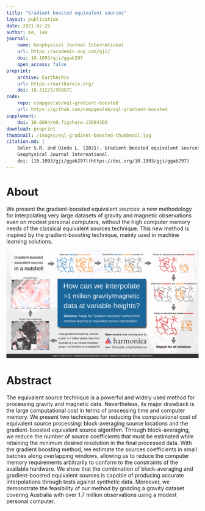 ```yaml
---
title: "Gradient-boosted equivalent sources"
layout: publication
date: 2021-02-25
author: me, leo
journal:
    name: Geophysical Journal International
    url: https://academic.oup.com/gji/
    doi: 10.1093/gji/ggab297
    open_access: false
preprint:
    archive: EarthArXiv
    url: https://eartharxiv.org/
    doi: 10.31223/X58G7C
code:
    repo: compgeolab/eql-gradient-boosted
    url: https://github.com/compgeolab/eql-gradient-boosted
supplement:
    doi: 10.6084/m9.figshare.13604360
download: preprint
thumbnail: /images/eql-gradient-boosted-thumbnail.jpg
citation.md: |
    Soler S.R. and Uieda L. (2021). Gradient-boosted equivalent sources.
    Geophysical Journal International.
    doi: [10.1093/gji/ggab297](https://doi.org/10.1093/gji/ggab297)
---
```


# About

We present the gradient-boosted equivalent sources: a new methodology for
interpolating very large datasets of gravity and magnetic observations even on
modest personal computers, without the high computer memory needs of the
classical equivalent sources technique. This new method is inspired by the
gradient-boosting technique, mainly used in machine learning solutions.

![Visual abstract](/images/eql-gradient-boosted.jpg)

# Abstract

The equivalent source technique is a powerful and widely used method for
processing gravity and magnetic data. Nevertheless, its major drawback is the
large computational cost in terms of processing time and computer memory. We
present two techniques for reducing the computational cost of equivalent source
processing: block-averaging source locations and the gradient-boosted
equivalent source algorithm. Through block-averaging, we reduce the number of
source coefficients that must be estimated while retaining the minimum desired
resolution in the final processed data. With the gradient boosting method, we
estimate the sources coefficients in small batches along overlapping windows,
allowing us to reduce the computer memory requirements arbitrarily to conform
to the constraints of the available hardware. We show that the combination of
block-averaging and gradient-boosted equivalent sources is capable of producing
accurate interpolations through tests against synthetic data. Moreover, we
demonstrate the feasibility of our method by gridding a gravity dataset
covering Australia with over 1.7 million observations using a modest personal
computer.
